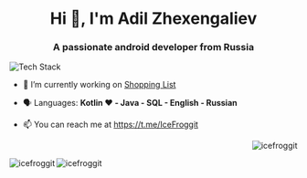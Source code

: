<h1 align="center">Hi 👋, I'm Adil Zhexengaliev</h1>
<h3 align="center">A passionate android developer from Russia</h3>

<p align="left"><img src="https://skillicons.dev/icons?i=kotlin,idea,java,git,github,firebase,android&perline=16" alt="Tech Stack" /> </p>


- 🔭 I’m currently working on [Shopping List](https://github.com/IceFroggit/ShoppingList)

- 🗣 Languages: **Kotlin ❤️ - Java - SQL - English - Russian**
- 📫 You can reach me at https://t.me/IceFroggit




<p>&nbsp;<img align="right" src="https://github-readme-stats.vercel.app/api?username=icefroggit&show_icons=true&locale=en" alt="icefroggit" /></p>

<p><img align="left" src="https://github-readme-streak-stats.herokuapp.com/?user=icefroggit&" alt="icefroggit" /></p>

<p><img align="center" src="https://github-readme-stats.vercel.app/api/top-langs?username=icefroggit&show_icons=true&locale=en&layout=compact" alt="icefroggit" /></p>
